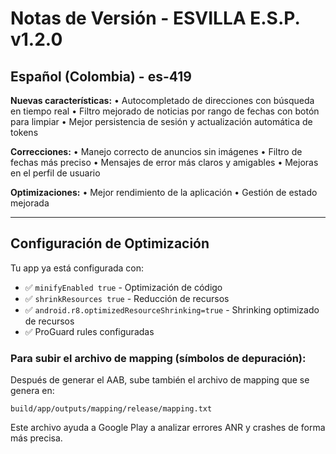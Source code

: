 # Notas de Versión - ESVILLA E.S.P. v1.2.0

## Español (Colombia) - es-419

**Nuevas características:**
• Autocompletado de direcciones con búsqueda en tiempo real
• Filtro mejorado de noticias por rango de fechas con botón para limpiar
• Mejor persistencia de sesión y actualización automática de tokens

**Correcciones:**
• Manejo correcto de anuncios sin imágenes
• Filtro de fechas más preciso
• Mensajes de error más claros y amigables
• Mejoras en el perfil de usuario

**Optimizaciones:**
• Mejor rendimiento de la aplicación
• Gestión de estado mejorada

---

## Configuración de Optimización

Tu app ya está configurada con:
- ✅ `minifyEnabled true` - Optimización de código
- ✅ `shrinkResources true` - Reducción de recursos
- ✅ `android.r8.optimizedResourceShrinking=true` - Shrinking optimizado de recursos
- ✅ ProGuard rules configuradas

### Para subir el archivo de mapping (símbolos de depuración):

Después de generar el AAB, sube también el archivo de mapping que se genera en:
```
build/app/outputs/mapping/release/mapping.txt
```

Este archivo ayuda a Google Play a analizar errores ANR y crashes de forma más precisa.
